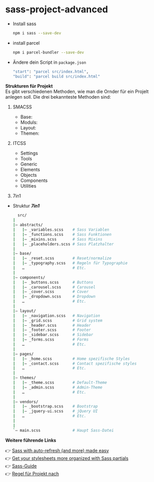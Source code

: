 # sass-project-advanced

- Install sass

  ```bash
  npm i sass --save-dev
  ```

- install parcel

  ```bash
  npm i parcel-bundler --save-dev
  ```

- Ändere dein Script in `package.json`
  ```bash
  "start": "parcel src/index.html",
  "build": "parcel build src/index.html"
  ```

**Strukturen für Projekt**  
Es gibt verschiedenen Methoden, wie man die Ornder für ein Projelt anlegen soll. Die drei bekannteste Methoden sind:

1. SMACSS

   - Base:
   - Moduls:
   - Layout:
   - Themen:

2. ITCSS

   - Settings
   - Tools
   - Generic
   - Elements
   - Objects
   - Components
   - Utilities

3. 7in1

- Struktur **_7in1_**

  ```bash
    src/
  |
  |– abstracts/
  |   |– _variables.scss    # Sass Variablen
  |   |– _functions.scss    # Sass Funktionen
  |   |– _mixins.scss       # Sass Mixins
  |   |– _placeholders.scss # Sass Platzhalter
  |
  |– base/
  |   |– _reset.scss        # Reset/normalize
  |   |– _typography.scss   # Regeln für Typographie
  |   …                     # Etc.
  |
  |– components/
  |   |– _buttons.scss      # Buttons
  |   |– _carousel.scss     # Carousel
  |   |– _cover.scss        # Cover
  |   |– _dropdown.scss     # Dropdown
  |   …                     # Etc.
  |
  |– layout/
  |   |– _navigation.scss   # Navigation
  |   |– _grid.scss         # Grid system
  |   |– _header.scss       # Header
  |   |– _footer.scss       # Footer
  |   |– _sidebar.scss      # Sidebar
  |   |– _forms.scss        # Forms
  |   …                     # Etc.
  |
  |– pages/
  |   |– _home.scss         # Home spezifische Styles
  |   |– _contact.scss      # Contact spezifische styles
  |   …                     # Etc.
  |
  |– themes/
  |   |– _theme.scss        # Default-Theme
  |   |– _admin.scss        # Admin-Theme
  |   …                     # Etc.
  |
  |– vendors/
  |   |– _bootstrap.scss    # Bootstrap
  |   |– _jquery-ui.scss    # jQuery UI
  |   …                     # Etc.
  |
  |
  `– main.scss              # Haupt Sass-Datei
  ```

**Weitere führende Links**

👉 [Sass with auto-refresh (and more) made easy](https://www.youtube.com/watch?v=wYWf2m_yzBQ&t=263s)\
👉 [Get your stylesheets more organized with Sass partials](https://www.youtube.com/watch?v=9Ld-aOKsEDk)\
👉 [Sass-Guide](https://sass-guidelin.es/de/)\
👉 [Regel für Projekt nach ](https://gist.github.com/rveitch/84cea9650092119527bc)
